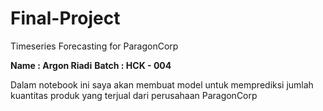 # Final-Project
Timeseries Forecasting for ParagonCorp

**Name : Argon Riadi**
**Batch : HCK - 004**

Dalam notebook ini saya akan membuat model untuk memprediksi jumlah kuantitas produk yang terjual dari perusahaan ParagonCorp
